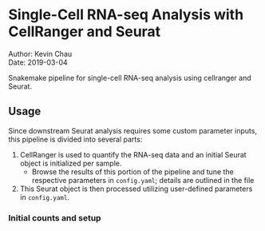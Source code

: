 # Single-Cell RNA-seq Analysis with CellRanger and Seurat

Author: Kevin Chau  
Date: 2019-03-04

Snakemake pipeline for single-cell RNA-seq analysis using cellranger and Seurat.

## Usage

Since downstream Seurat analysis requires some custom parameter inputs, this pipeline is divided into several parts:
1. CellRanger is used to quantify the RNA-seq data and an initial Seurat object is initialized per sample.
    * Browse the results of this portion of the pipeline and tune the respective parameters in `config.yaml`; details are outlined in the file
2. This Seurat object is then processed utilizing user-defined parameters in `config.yaml`.

### Initial counts and setup
